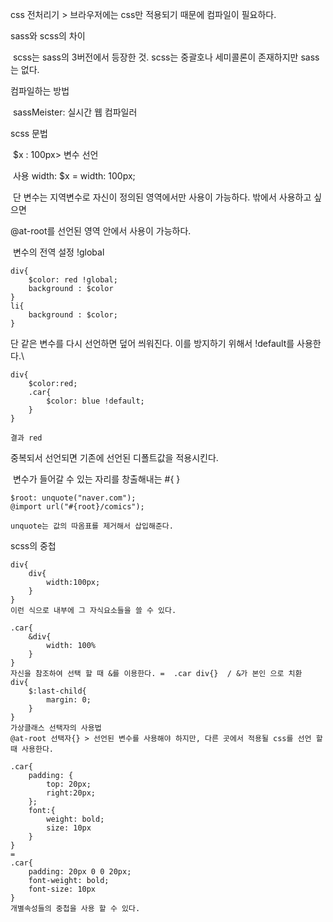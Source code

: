 css 전처리기 > 브라우저에는 css만 적용되기 때문에 컴파일이 필요하다.



sass와 scss의 차이

​	scss는 sass의 3버전에서 등장한 것. scss는 중괄호나 세미콜론이 존재하지만 sass는 없다.



컴파일하는 방법

​	sassMeister: 실시간 웹 컴파일러







scss 문법

​	$x : 100px> 변수 선언

​	사용 width: $x = width: 100px;

​	단 변수는 지역변수로 자신이 정의된 영역에서만 사용이 가능하다.  밖에서 사용하고 싶으면 

@at-root를 선언된 영역 안에서 사용이 가능하다.

​		변수의 전역 설정 !global

```
div{
	$color: red !global;
	background : $color
}
li{
	background : $color;
}
```

단 같은 변수를 다시 선언하면 덮어 씌워진다. 이를 방지하기 위해서 !default를 사용한다.\

```
div{
	$color:red;
	.car{
		$color: blue !default;
	}
}

결과 red
```

중복되서 선언되면 기존에 선언된 디폴트값을 적용시킨다.

​	변수가 들어갈 수 있는 자리를 창출해내는 #{ }

```
$root: unquote("naver.com");
@import url("#{root}/comics");

unquote는 값의 따옴표를 제거해서 삽입해준다.
```









scss의 중첩

```
div{
	div{
		width:100px;
	}
}
이런 식으로 내부에 그 자식요소들을 쓸 수 있다.

.car{
	&div{
		width: 100%
	}
}
자신을 참조하여 선택 할 때 &를 이용한다. =	.car div{}  / &가 본인 으로 치환
div{
	$:last-child{
		margin: 0;
	}
}
가상클래스 선택자의 사용법
@at-root 선택자{} > 선언된 변수를 사용해야 하지만, 다른 곳에서 적용될 css를 선언 할 때 사용한다.

.car{
	padding: {
		top: 20px;
		right:20px;
	};
	font:{
		weight: bold;
		size: 10px
	}
}
=
.car{
	padding: 20px 0 0 20px;
	font-weight: bold;
	font-size: 10px
}
개별속성들의 중첩을 사용 할 수 있다.


```

